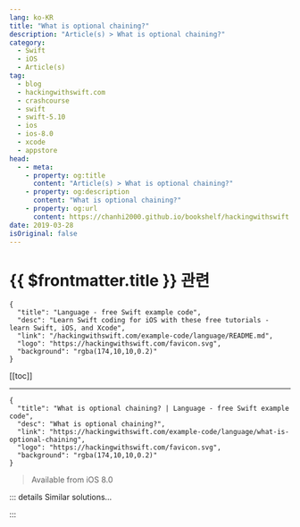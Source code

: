 ```yaml
---
lang: ko-KR
title: "What is optional chaining?"
description: "Article(s) > What is optional chaining?"
category:
  - Swift
  - iOS
  - Article(s)
tag: 
  - blog
  - hackingwithswift.com
  - crashcourse
  - swift
  - swift-5.10
  - ios
  - ios-8.0
  - xcode
  - appstore
head:
  - - meta:
    - property: og:title
      content: "Article(s) > What is optional chaining?"
    - property: og:description
      content: "What is optional chaining?"
    - property: og:url
      content: https://chanhi2000.github.io/bookshelf/hackingwithswift.com/example-code/language/what-is-optional-chaining.html
date: 2019-03-28
isOriginal: false
---
```


# {{ $frontmatter.title }} 관련

```component VPCard
{
  "title": "Language - free Swift example code",
  "desc": "Learn Swift coding for iOS with these free tutorials - learn Swift, iOS, and Xcode",
  "link": "/hackingwithswift.com/example-code/language/README.md",
  "logo": "https://hackingwithswift.com/favicon.svg",
  "background": "rgba(174,10,10,0.2)"
}
```

[[toc]]

---

```component VPCard
{
  "title": "What is optional chaining? | Language - free Swift example code",
  "desc": "What is optional chaining?",
  "link": "https://hackingwithswift.com/example-code/language/what-is-optional-chaining",
  "logo": "https://hackingwithswift.com/favicon.svg",
  "background": "rgba(174,10,10,0.2)"
}
```

> Available from iOS 8.0

<!-- TODO: 작성 -->

<!-- 
Optional chaining is a Swift feature that allows execution of a statement to stop and return nil at any point. For example, all views have an optional `superview` property that stores whichever `UIView` contains it, all `UIView` has an optional `gestureRecognizer` array that stores the gesture recognizers it has, and all arrays have an optional `first` property that returns the first item.

Optional chaining allows us to put those three optionals together like this:

```swift
let firstParentRecognizer = view.superview?.gestureRecognizers?.first
```

So, `superview` is optional, `gestureRecognizers` is optional, and `first` is optional, but the end result - `firstParentRecognizer` will be a simple `UIGestureRecognizer?` rather than a triple optional. The optional chaining - the two question marks - mean that if `superview` is nil then `firstParentRecognizer` gets set to nil and the rest of the statement is ignored, and the same is true of `gestureRecognizers`.

Without optional chaining we’d need to use a pyramid of `if let` statements, like this:

```swift
if let superview = view.superview {
    if let recognizers = superview.gestureRecognizers {
        let firstParentRecognizer = recognizers.first
    }
}
```

-->

::: details Similar solutions…

<!--
/example-code/language/optional-vs-implicitly-unwrapped-optional-whats-the-difference">Optional vs implicitly unwrapped optional: what’s the difference? 
/example-code/language/how-to-use-flatmap-with-an-optional-value">How to use flatMap() with an optional value 
/example-code/language/what-is-an-optional-value-in-swift">What is an optional value in Swift? 
/example-code/language/how-to-make-optional-protocol-methods">How to make optional protocol methods 
/example-code/language/how-to-unwrap-an-optional-in-swift">How to unwrap an optional in Swift</a>
-->

:::


